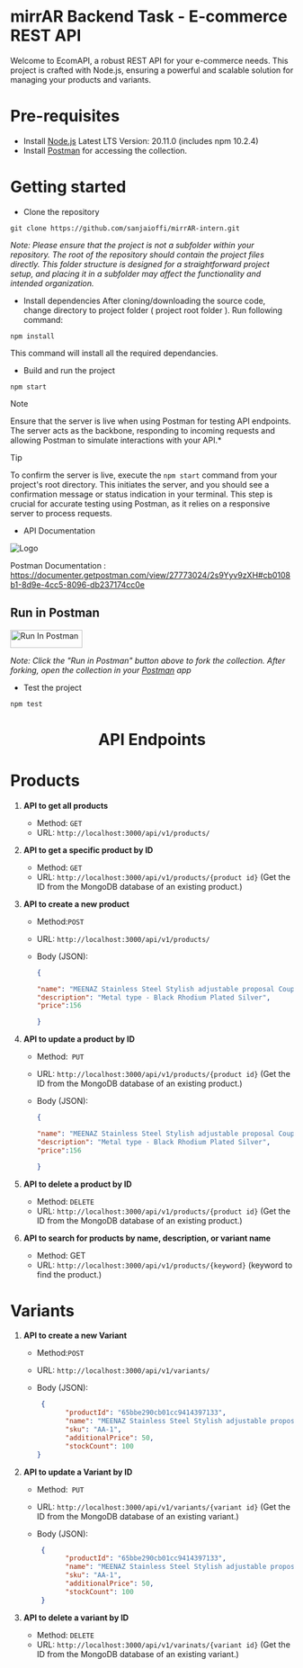 
# mirrAR Backend Task - E-commerce REST API

Welcome to EcomAPI, a robust REST API for your e-commerce needs. This project is crafted with Node.js, ensuring a powerful and scalable solution for managing your products and variants.


# Pre-requisites
- Install [Node.js](https://nodejs.org/en/download) Latest LTS Version: 20.11.0 (includes npm 10.2.4)
- Install [Postman](https://www.postman.com/downloads/) for accessing the collection.


# Getting started
- Clone the repository
```
git clone https://github.com/sanjaioffi/mirrAR-intern.git
```


*Note:  Please ensure that the project is not a subfolder within your repository. The root of the repository should contain the project files directly. This folder structure is designed for a straightforward project setup, and placing it in a subfolder may affect the functionality and intended organization.*


- Install dependencies
After cloning/downloading the source code, change directory to project folder ( project root folder ).
Run following command:
```
npm install
```

This command will install all the required dependancies.

- Build and run the project
```
npm start
```

> [!NOTE]
> Ensure that the server is live when using Postman for testing API endpoints. The server acts as the backbone, responding to incoming requests and allowing Postman to simulate interactions with your API.*

> [!TIP]
> To confirm the server is live, execute the `npm start` command from your project's root directory. This initiates the server, and you should see a confirmation message or status indication in your terminal. This step is crucial for accurate testing using Postman, as it relies on a responsive server to process requests.

- API Documentation
  
![Logo](https://cdn.cookielaw.org/logos/70564414-548a-4286-8ad7-04d95b172a08/e26443c0-68d1-47c8-b8fc-9bc765da2e95/3a159462-db70-43cf-a27d-f602a6baed44/pm-logo-horiz.png)

  Postman Documentation : https://documenter.getpostman.com/view/27773024/2s9Yyv9zXH#cb0108b1-8d9e-4cc5-8096-db237174cc0e
  ## Run in Postman

[<img src="https://run.pstmn.io/button.svg" alt="Run In Postman" style="width: 128px; height: 32px;">](https://god.gw.postman.com/run-collection/27773024-bd1fd0f1-a2bb-4651-9f74-a6606befb563?action=collection%2Ffork&source=rip_markdown&collection-url=entityId%3D27773024-bd1fd0f1-a2bb-4651-9f74-a6606befb563%26entityType%3Dcollection%26workspaceId%3D11c69bfb-4c5f-4b51-a347-2091cc1cee94)

*Note: Click the "Run in Postman" button above to fork the collection. After forking, open the collection in your [Postman](https://www.postman.com/downloads/) app*

- Test the project
```
npm test
```
<h1 align="center"> API Endpoints </h1>



# Products

1. **API to get all products**
   - Method: `GET`
   - URL: `http://localhost:3000/api/v1/products/`

2. **API to get a specific product by ID**
   - Method: `GET`
   - URL: `http://localhost:3000/api/v1/products/{product id}`
     (Get the ID from the MongoDB database of an existing product.)

3. **API to create a new product**
   - Method:`POST`
   - URL: `http://localhost:3000/api/v1/products/`
   - Body (JSON):

     ```json
     {
     
     "name": "MEENAZ Stainless Steel Stylish adjustable proposal Couple band thumb Silver Platinum Blue combo chain Finger Ring for Men Mens couples gents unisex Boys Boyfriend MEN RINGS-AM053",
     "description": "Metal type - Black Rhodium Plated Silver",
     "price":156
     
     }
     ```

4. **API to update a product by ID**
   - Method:` PUT`
   - URL: `http://localhost:3000/api/v1/products/{product id}`
     (Get the ID from the MongoDB database of an existing product.)
   - Body (JSON):

     ```json
     {
     
     "name": "MEENAZ Stainless Steel Stylish adjustable proposal Couple band thumb Silver Platinum Blue combo chain Finger Ring for Men Mens couples gents unisex Boys Boyfriend MEN RINGS-AM053",
     "description": "Metal type - Black Rhodium Plated Silver",
     "price":156
     
     }
     ```

5. **API to delete a product by ID**
   - Method: `DELETE`
   - URL: `http://localhost:3000/api/v1/products/{product id}`
     (Get the ID from the MongoDB database of an existing product.)

6. **API to search for products by name, description, or variant name**
   - Method: GET
   - URL: `http://localhost:3000/api/v1/products/{keyword}`
     (keyword to find the product.)


# Variants


1. **API to create a new Variant**
   - Method:`POST`
   - URL: `http://localhost:3000/api/v1/variants/`
   - Body (JSON):

     ```json
      {
            "productId": "65bbe290cb01cc9414397133",
            "name": "MEENAZ Stainless Steel Stylish adjustable proposal Couple band thumb Silver Platinum Blue combo chain Finger Ring for Men Mens couples gents unisex Boys Boyfriend MEN RINGS-AM053 SILVER BLACK",
            "sku": "AA-1",
            "additionalPrice": 50,
            "stockCount": 100
     }
     ```

2. **API to update a Variant by ID**
   - Method:` PUT`
   - URL: `http://localhost:3000/api/v1/variants/{variant id}`
     (Get the ID from the MongoDB database of an existing variant.)
   - Body (JSON):

     ```json
      {
            "productId": "65bbe290cb01cc9414397133",
            "name": "MEENAZ Stainless Steel Stylish adjustable proposal Couple band thumb Silver Platinum Blue combo chain Finger Ring for Men Mens couples gents unisex Boys Boyfriend MEN RINGS-AM053 SILVER BLACK",
            "sku": "AA-1",
            "additionalPrice": 50,
            "stockCount": 100
      }
     ```

3. **API to delete a variant by ID**
   - Method: `DELETE`
   - URL: `http://localhost:3000/api/v1/varinats/{variant id}`
     (Get the ID from the MongoDB database of an existing variant.)


